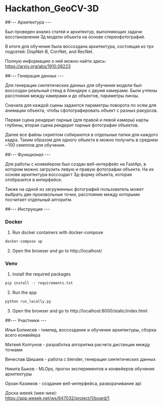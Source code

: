 # Hackathon_GeoCV-3D


##--- Архитектура --- 


Был проведен анализ статей и архитектур, выполняющих задачи восстановления 3д модели объекта на основе стереофотографий. 

В итоге для обучения была воссоздана архитектура, состоящая из трх подсетей: DispNet-B, CorrNet, and RecNet.

Полную информацию о ней можно найти здесь: https://arxiv.org/abs/1910.08223


##--- Генерация данных ---

Для генерации синтетических данных для обучения модели был воссоздан реальный стенд в блендере с двумя камерами. Были учтены расстояния между камерами и до объектов, параметры линзы.

Сначала для каждой сцены задаются параметры поворота по осям для анимации объекта, чтобы сфотографировать объект с разных ракурсов. 

Первая сцена рендерит парные (для правой и левой камеры) карты глубины, вторая сцена рендерит парные фотографии объектов. 

Далее все файлы скриптом собираются в отдельные папки для каждого кадра. Таким образом для одного объекта в можно получить в среднем ~100 семплов для обучения.


##--- Функционал ---

Для работы с конвейером был создан веб-интерфейс на FastApi, в котором можно загрузить левую и правую фотографии объекта. На их основе архитектура воссоздаст 3д-форму объекта, которая отобразится в интерфейсе.

Также на одной из загруженных фотографий пользователь может выбрать две произвольные точки, расстояние между которыми посчитает отдельный алгоритм.


##--- Инструкция ---

### Docker

1. Run docker containers with docker-compose
```bash
docker-compose up
```
2. Open the browser and go to http://localhost/

### Venv
1. Install the required packages
```bash
pip install -r requirements.txt
```
2. Run the app
```bash
python run_locally.py
```
3. Open the browser and go to http://localhost:8000/static/index.html


##--- Участники ---

Илья Болкисев - тимлид, воссоздание и обучение архитектуры, сборка всего конвейера

Матвей Колтунов - разработка алгоритма расчета дистанции между точками

Вячеслав Шишаев - работа с blender, генерация синтетических данных

Никита Быков - MLOps, прогон экспериментов и конвейеров обучения архитектуры

Орхан Казимов - создание веб-интерфейса, разворачивание api

Доска weeek (wee-wee): https://app.weeek.net/ws/647032/project/1/board/1
